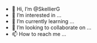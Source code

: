 - 👋 Hi, I’m @SkellierG
- 👀 I’m interested in ...
- 🌱 I’m currently learning ...
- 💞️ I’m looking to collaborate on ...
- 📫 How to reach me ...

<!---
SkellierG/SkellierG is a ✨ special ✨ repository because its `README.md` (this file) appears on your GitHub profile.
You can click the Preview link to take a look at your changes.
--->
